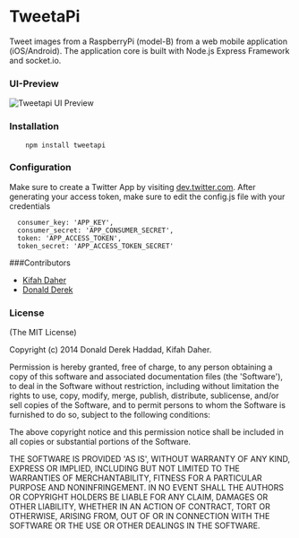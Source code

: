 # TweetaPi

Tweet images from a RaspberryPi (model-B) from a web mobile application (iOS/Android). The application core is built with Node.js Express Framework and socket.io. 

### UI-Preview
![Tweetapi UI Preview](https://raw2.github.com/DonaldDerek/TweetaPi/master/public/images/prev.png)

### Installation
```
	npm install tweetapi
```

### Configuration
Make sure to create a Twitter App by visiting [dev.twitter.com](https://dev.twitter.com/).
After generating your access token, make sure to edit the config.js file with your credentials
```
  consumer_key: 'APP_KEY',
  consumer_secret: 'APP_CONSUMER_SECRET',
  token: 'APP_ACCESS_TOKEN',
  token_secret: 'APP_ACCESS_TOKEN_SECRET'
```

###Contributors
+ [Kifah Daher](https://github.com/KifahDaher)
+ [Donald Derek](https://github.com/DonaldDerek)

### License

(The MIT License)

Copyright (c) 2014 Donald Derek Haddad, Kifah Daher. 

Permission is hereby granted, free of charge, to any person obtaining a copy of this software and associated documentation files (the 'Software'), to deal in the Software without restriction, including without limitation the rights to use, copy, modify, merge, publish, distribute, sublicense, and/or sell copies of the Software, and to permit persons to whom the Software is furnished to do so, subject to the following conditions:

The above copyright notice and this permission notice shall be included in all copies or substantial portions of the Software.

THE SOFTWARE IS PROVIDED 'AS IS', WITHOUT WARRANTY OF ANY KIND, EXPRESS OR IMPLIED, INCLUDING BUT NOT LIMITED TO THE WARRANTIES OF MERCHANTABILITY, FITNESS FOR A PARTICULAR PURPOSE AND NONINFRINGEMENT. IN NO EVENT SHALL THE AUTHORS OR COPYRIGHT HOLDERS BE LIABLE FOR ANY CLAIM, DAMAGES OR OTHER LIABILITY, WHETHER IN AN ACTION OF CONTRACT, TORT OR OTHERWISE, ARISING FROM, OUT OF OR IN CONNECTION WITH THE SOFTWARE OR THE USE OR OTHER DEALINGS IN THE SOFTWARE.
